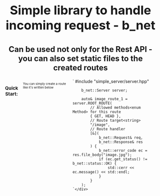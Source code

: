 <h1 align="center" style="font-size: 40px">
    Simple library to handle incoming request - b_net
<h1>

<h2 align="center" style="font-size: 25px; font-family: ">
    Can be used not only for the Rest API - you can also set static files to the created routes
</h2>

<div style="display: flex; gap: 10px; flex-diration: column">
    <h3 align="center" style="font-size: 15px">Quick Start:</h3>
    <p style="font-size: 10px">
        You can simply create a route like it's written below
    </p>
    <div>`
        #include "simple_server/server.hpp"

        b_net::Server server;

        auto& image_route_1 = server.ROOT_ROUTE(
            // Allowed methods<enum Method> for this route
            { GET, HEAD },
            // Route target<string>
            "/image",
            // Route handler
            [&](
                b_net::Request& req,
                b_net::Response& res
            ) {
                b_net::error_code ec = res.file_body("image.jpg");
                if (ec.get_status() != b_net::status::OK) {
                    std::cerr << ec.message() << std::endl;
                }
            }
        );
    `</div>
</div>